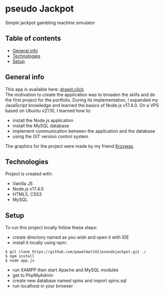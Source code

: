 # pseudo Jackpot
 Simple jackpot gambling machine simulator
 
## Table of contents
* [General info](#general-info)
* [Technologies](#technologies)
* [Setup](#setup)

## General info
 This app is available here: [drawit.click](http://drawit.click/) <br />
 The motivation to create the application was to broaden the skills and do the first project for the portfolio. During its implementation, I expanded my JavaScript knowledge and learned the basics of Node.js v17.4.0. On a VPS based on Ubuntu v21.10, I learned how to:
- install the Node.js application
- install the MySQL database
- implement communication between the application and the database
- using the GIT version control system

The graphics for the project were made by my friend [Krzywas](Instagram.com/krzywas.ink)
 
## Technologies
Project is created with:
* Vanilla JS 
* Node.js v17.4.0
* HTML5, CSS3
* MySQL 

## Setup
To run this project locally follow these steps: 
* create directory named as you wish and open it with IDE
* install it locally using npm:
```
$ git clone https://github.com/pawelmat142/pseudojackpot.git ./
$ npm install
$ node app.js
```
* run XAMPP then start Apache and MySQL modules
* get to PhpMyAdmin
* create new database named spins and import spins.sql
* run localhost in your browser

